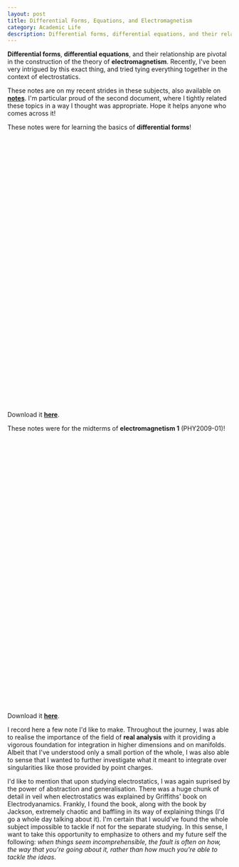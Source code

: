 ```yaml
---
layout: post
title: Differential Forms, Equations, and Electromagnetism
category: Academic Life
description: Differential forms, differential equations, and their relationship are pivotal in the construction of the theory of electromagnetism. My recent interests were in investigating this exact thing, tying everything together in the context of electrostatics. 
---
```


**Differential forms**, **differential equations**, and their relationship are pivotal in the construction of the theory of **electromagnetism**. Recently, I've been very intrigued by this exact thing, and tried tying everything together in the context of electrostatics. 

These notes are on my recent strides in these subjects, also available on <a href="/notes.html">**notes**</a>. I'm particular proud of the second document, where I tightly related these topics in a way I thought was appropriate. Hope it helps anyone who comes across it!

These notes were for learning the basics of **differential forms**!


<object data="mypdf.pdf" type="application/pdf" frameborder="0" width="100%" height="600px">
    <embed src="https://drive.google.com/file/d/1jusqdIjoVnIS0_3TrR0w2SsJUkX6RTmN/preview?usp=drive_link" width="100%" height="600px"> 
</object>

Download it [**here**](/assets/resources/Mathematics__Differential_Forms.pdf).

These notes were for the midterms of **electromagnetism 1** (PHY2009-01)! 

<object data="mypdf.pdf" type="application/pdf" frameborder="0" width="100%" height="600px">
    <embed src="https://drive.google.com/file/d/1kgo-0bY71gVfCH4aZAid5NJIP8PCQX8m/preview?usp=drive_link" width="100%" height="600px"> 
</object>

Download it [**here**](/assets/resources/Physics__Differential_Equations_in_Electromagnetism.pdf).


I record here a few note I'd like to make. Throughout the journey, I was able to realise the importance of the field of **real analysis** with it providing a vigorous foundation for integration in higher dimensions and on manifolds. Albeit that I've understood only a small portion of the whole, I was also able to sense that I wanted to further investigate what it meant to integrate over singularities like those provided by point charges.

I'd like to mention that upon studying electrostatics, I was again suprised by the power of abstraction and generalisation. There was a huge chunk of detail in veil when electrostatics was explained by Griffiths' book on Electrodyanamics. Frankly, I found the book, along with the book by Jackson, extremely chaotic and baffling in its way of explaining things (I'd go a whole day talking about it). I'm certain that I would've found the whole subject impossible to tackle if not for the separate studying. In this sense, I want to take this opportunity to emphasize to others and my future self the following: *when things seem incomprehensible, the fault is often on how, the way that you're going about it, rather than how much you're able to tackle the ideas*.

